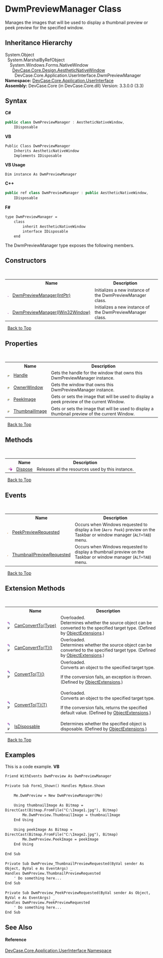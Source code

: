 # DwmPreviewManager Class
 

Manages the images that will be used to display a thumbnail preview or peek preview for the specified window.


## Inheritance Hierarchy
System.Object<br />&nbsp;&nbsp;System.MarshalByRefObject<br />&nbsp;&nbsp;&nbsp;&nbsp;System.Windows.Forms.NativeWindow<br />&nbsp;&nbsp;&nbsp;&nbsp;&nbsp;&nbsp;<a href="T_DevCase_Core_Design_AestheticNativeWindow">DevCase.Core.Design.AestheticNativeWindow</a><br />&nbsp;&nbsp;&nbsp;&nbsp;&nbsp;&nbsp;&nbsp;&nbsp;DevCase.Core.Application.UserInterface.DwmPreviewManager<br />
**Namespace:**&nbsp;<a href="N_DevCase_Core_Application_UserInterface">DevCase.Core.Application.UserInterface</a><br />**Assembly:**&nbsp;DevCase.Core (in DevCase.Core.dll) Version: 3.3.0.0 (3.3)

## Syntax

**C#**<br />
``` C#
public class DwmPreviewManager : AestheticNativeWindow, 
	IDisposable
```

**VB**<br />
``` VB
Public Class DwmPreviewManager
	Inherits AestheticNativeWindow
	Implements IDisposable
```

**VB Usage**<br />
``` VB Usage
Dim instance As DwmPreviewManager
```

**C++**<br />
``` C++
public ref class DwmPreviewManager : public AestheticNativeWindow, 
	IDisposable
```

**F#**<br />
``` F#
type DwmPreviewManager =  
    class
        inherit AestheticNativeWindow
        interface IDisposable
    end
```

The DwmPreviewManager type exposes the following members.


## Constructors
&nbsp;<table><tr><th></th><th>Name</th><th>Description</th></tr><tr><td>![Public method](media/pubmethod.gif "Public method")</td><td><a href="M_DevCase_Core_Application_UserInterface_DwmPreviewManager__ctor">DwmPreviewManager(IntPtr)</a></td><td>
Initializes a new instance of the DwmPreviewManager class.</td></tr><tr><td>![Public method](media/pubmethod.gif "Public method")</td><td><a href="M_DevCase_Core_Application_UserInterface_DwmPreviewManager__ctor_1">DwmPreviewManager(IWin32Window)</a></td><td>
Initializes a new instance of the DwmPreviewManager class.</td></tr></table>&nbsp;
<a href="#dwmpreviewmanager-class">Back to Top</a>

## Properties
&nbsp;<table><tr><th></th><th>Name</th><th>Description</th></tr><tr><td>![Public property](media/pubproperty.gif "Public property")</td><td><a href="P_DevCase_Core_Application_UserInterface_DwmPreviewManager_Handle">Handle</a></td><td>
Gets the handle for the window that owns this DwmPreviewManager instance.</td></tr><tr><td>![Public property](media/pubproperty.gif "Public property")</td><td><a href="P_DevCase_Core_Application_UserInterface_DwmPreviewManager_OwnerWindow">OwnerWindow</a></td><td>
Gets the window that owns this DwmPreviewManager instance.</td></tr><tr><td>![Public property](media/pubproperty.gif "Public property")</td><td><a href="P_DevCase_Core_Application_UserInterface_DwmPreviewManager_PeekImage">PeekImage</a></td><td>
Gets or sets the image that will be used to display a peek preview of the current Window.</td></tr><tr><td>![Public property](media/pubproperty.gif "Public property")</td><td><a href="P_DevCase_Core_Application_UserInterface_DwmPreviewManager_ThumbnailImage">ThumbnailImage</a></td><td>
Gets or sets the image that will be used to display a thumbnail preview of the current Window.</td></tr></table>&nbsp;
<a href="#dwmpreviewmanager-class">Back to Top</a>

## Methods
&nbsp;<table><tr><th></th><th>Name</th><th>Description</th></tr><tr><td>![Public method](media/pubmethod.gif "Public method")</td><td><a href="M_DevCase_Core_Application_UserInterface_DwmPreviewManager_Dispose">Dispose</a></td><td>
Releases all the resources used by this instance.</td></tr></table>&nbsp;
<a href="#dwmpreviewmanager-class">Back to Top</a>

## Events
&nbsp;<table><tr><th></th><th>Name</th><th>Description</th></tr><tr><td>![Public event](media/pubevent.gif "Public event")</td><td><a href="E_DevCase_Core_Application_UserInterface_DwmPreviewManager_PeekPreviewRequested">PeekPreviewRequested</a></td><td>
Occurs when Windows requested to display a live (`Aero Peek`) preview on the Taskbar or window manager (`ALT+TAB`) menu.</td></tr><tr><td>![Public event](media/pubevent.gif "Public event")</td><td><a href="E_DevCase_Core_Application_UserInterface_DwmPreviewManager_ThumbnailPreviewRequested">ThumbnailPreviewRequested</a></td><td>
Occurs when Windows requested to display a thumbnail preview on the Taskbar or window manager (`ALT+TAB`) menu.</td></tr></table>&nbsp;
<a href="#dwmpreviewmanager-class">Back to Top</a>

## Extension Methods
&nbsp;<table><tr><th></th><th>Name</th><th>Description</th></tr><tr><td>![Public Extension Method](media/pubextension.gif "Public Extension Method")![Code example](media/CodeExample.png "Code example")</td><td><a href="M_DevCase_Core_Extensions_Object_ObjectExtensions_CanConvertTo">CanConvertTo(Type)</a></td><td>Overloaded.  
Determines whether the source object can be converted to the specified target type.
 (Defined by <a href="T_DevCase_Core_Extensions_Object_ObjectExtensions">ObjectExtensions</a>.)</td></tr><tr><td>![Public Extension Method](media/pubextension.gif "Public Extension Method")![Code example](media/CodeExample.png "Code example")</td><td><a href="M_DevCase_Core_Extensions_Object_ObjectExtensions_CanConvertTo__1">CanConvertTo(T)()</a></td><td>Overloaded.  
Determines whether the source object can be converted to the specified target type.
 (Defined by <a href="T_DevCase_Core_Extensions_Object_ObjectExtensions">ObjectExtensions</a>.)</td></tr><tr><td>![Public Extension Method](media/pubextension.gif "Public Extension Method")![Code example](media/CodeExample.png "Code example")</td><td><a href="M_DevCase_Core_Extensions_Object_ObjectExtensions_ConvertTo__1">ConvertTo(T)()</a></td><td>Overloaded.  
Converts an object to the specified target type. 

 If the conversion fails, an exception is thrown.
 (Defined by <a href="T_DevCase_Core_Extensions_Object_ObjectExtensions">ObjectExtensions</a>.)</td></tr><tr><td>![Public Extension Method](media/pubextension.gif "Public Extension Method")![Code example](media/CodeExample.png "Code example")</td><td><a href="M_DevCase_Core_Extensions_Object_ObjectExtensions_ConvertTo__1_1">ConvertTo(T)(T)</a></td><td>Overloaded.  
Converts an object to the specified target type. 

 If the conversion fails, returns the specified default value.
 (Defined by <a href="T_DevCase_Core_Extensions_Object_ObjectExtensions">ObjectExtensions</a>.)</td></tr><tr><td>![Public Extension Method](media/pubextension.gif "Public Extension Method")![Code example](media/CodeExample.png "Code example")</td><td><a href="M_DevCase_Core_Extensions_Object_ObjectExtensions_IsDisposable">IsDisposable</a></td><td>
Determines whether the specified object is disposable.
 (Defined by <a href="T_DevCase_Core_Extensions_Object_ObjectExtensions">ObjectExtensions</a>.)</td></tr></table>&nbsp;
<a href="#dwmpreviewmanager-class">Back to Top</a>

## Examples
This is a code example. 
**VB**<br />
``` VB
Friend WithEvents DwmPreview As DwmPreviewManager

Private Sub Form1_Shown() Handles MyBase.Shown

    Me.DwmPreview = New DwmPreviewManager(Me)

    Using thumbnailImage As Bitmap = DirectCast(Bitmap.FromFile("C:\Image1.jpg"), Bitmap)
        Me.DwmPreview.ThumbnailImage = thumbnailImage
    End Using

    Using peekImage As Bitmap = DirectCast(Bitmap.FromFile("C:\Image2.jpg"), Bitmap)
        Me.DwmPreview.PeekImage = peekImage
    End Using

End Sub

Private Sub DwmPreview_ThumbnailPreviewRequested(ByVal sender As Object, ByVal e As EventArgs) _
Handles DwmPreview.ThumbnailPreviewRequested
    ' Do something here...
End Sub

Private Sub DwmPreview_PeekPreviewRequested(ByVal sender As Object, ByVal e As EventArgs) _
Handles DwmPreview.PeekPreviewRequested
    ' Do something here...
End Sub
```


## See Also


#### Reference
<a href="N_DevCase_Core_Application_UserInterface">DevCase.Core.Application.UserInterface Namespace</a><br />